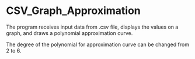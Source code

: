 # CSV_Graph_Approximation
The program receives input data from .csv file, displays the values on a graph, and draws a polynomial approximation curve. 

The degree of the polynomial for approximation curve can be changed from 2 to 6.
